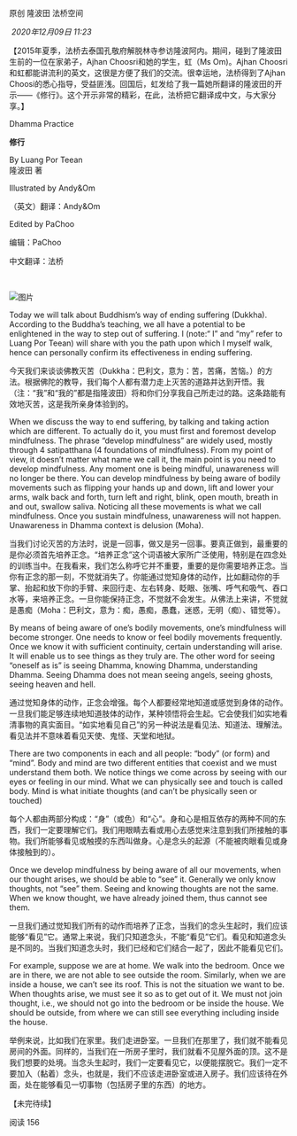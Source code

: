 

原创 隆波田 法桥空间

 _2020年12月09日 11:23_

【2015年夏季，法桥去泰国孔敬府解脱林寺参访隆波阿内。期间，碰到了隆波田生前的一位在家弟子，Ajhan Choosri和她的学生，虹（Ms Om)。Ajhan Choosri和虹都能讲流利的英文，这很是方便了我们的交流。很幸运地，法桥得到了Ajhan Choosi的悉心指导，受益匪浅。回国后，虹发给了我一篇她所翻译的隆波田的开示——《修行》。这个开示非常的精彩，在此，法桥把它翻译成中文，与大家分享。】

  

Dhamma Practice

**修行**

By Luang Por Teean  
隆波田 著  

Illustrated by Andy&Om

（英文）翻译：Andy&Om

Edited by PaChoo

编辑：PaChoo

中文翻译：法桥

 

![图片](https://mmbiz.qpic.cn/mmbiz_jpg/UB5z5pbX6emQnDD0bHPbLh8A6soQYXia00gk75d8I5ZfFl3OE9l5R9F4LiakvSokduwjElK9qWhOF4VZqEbbKF1w/640?wx_fmt=jpeg&wxfrom=13&tp=wxpic)

  

Today we will talk about Buddhism’s way of ending suffering (Dukkha). According to the Buddha’s teaching, we all have a potential to be enlightened in the way to step out of suffering. I (note:“ I” and “my” refer to Luang Por Teean) will share with you the path upon which I myself walk, hence can personally confirm its effectiveness in ending suffering.  

  

今天我们来谈谈佛教灭苦（Dukkha：巴利文，意为：苦，苦痛，苦恼。）的方法。根据佛陀的教导，我们每个人都有潜力走上灭苦的道路并达到开悟。我（注：“我”和“我的”都是指隆波田）将和你们分享我自己所走过的路。这条路能有效地灭苦，这是我所亲身体验到的。

  

When we discuss the way to end suffering, by talking and taking action which are different. To actually do it, you must first and foremost develop mindfulness. The phrase “develop mindfulness” are widely used, mostly through 4 satipatthana (4 foundations of mindfulness). From my point of view, it doesn’t matter what name we call it, the main point is you need to develop mindfulness. Any moment one is being mindful, unawareness will no longer be there. You can develop mindfulness by being aware of bodily movements such as flipping your hands up and down, lift and lower your arms, walk back and forth, turn left and right, blink, open mouth, breath in and out, swallow saliva. Noticing all these movements is what we call mindfulness. Once you sustain mindfulness, unawareness will not happen. Unawareness in Dhamma context is delusion (Moha).  

  

当我们讨论灭苦的方法时，说是一回事，做又是另一回事。要真正做到，最重要的是你必须首先培养正念。“培养正念”这个词语被大家所广泛使用，特别是在四念处的训练当中。在我看来，我们怎么称呼它并不重要，重要的是你需要培养正念。当你有正念的那一刻，不觉就消失了。你能通过觉知身体的动作，比如翻动你的手掌、抬起和放下你的手臂、来回行走、左右转身、眨眼、张嘴、呼气和吸气、吞口水等，来培养正念。一旦你能保持正念，不觉就不会发生。从佛法上来讲，不觉就是愚痴（Moha：巴利文，意为：痴，愚痴，愚蠢，迷惑，无明（痴）、错觉等）。  

  

By means of being aware of one’s bodily movements, one’s mindfulness will become stronger. One needs to know or feel bodily movements frequently. Once we know it with sufficient continuity, certain understanding will arise. It will enable us to see things as they truly are. The other word for seeing “oneself as is” is seeing Dhamma, knowing Dhamma, understanding Dhamma. Seeing Dhamma does not mean seeing angels, seeing ghosts, seeing heaven and hell.  

  

通过觉知身体的动作，正念会增强。每个人都要经常地知道或感觉到身体的动作。一旦我们能足够连续地知道肢体的动作，某种领悟将会生起。它会使我们如实地看清事物的真实面目。“如实地看见自己”的另一种说法是看见法、知道法、理解法。看见法并不意味着看见天使、鬼怪、天堂和地狱。  

  

There are two components in each and all people: “body” (or form) and “mind”. Body and mind are two different entities that coexist and we must understand them both. We notice things we come across by seeing with our eyes or feeling in our mind. What we can physically see and touch is called body. Mind is what initiate thoughts (and can’t be physically seen or touched)  

  

每个人都由两部分构成：“身”（或色）和“心”。身和心是相互依存的两种不同的东西，我们一定要理解它们。我们用眼睛去看或用心去感觉来注意到我们所接触的事物。我们所能够看见或触摸的东西叫做身。心是念头的起源（不能被肉眼看见或身体接触到的）。  

  

Once we develop mindfulness by being aware of all our movements, when our thought arises, we should be able to “see” it. Generally we only know thoughts, not “see” them. Seeing and knowing thoughts are not the same. When we know thought, we have already joined them, thus cannot see them.  

  

一旦我们通过觉知我们所有的动作而培养了正念，当我们的念头生起时，我们应该能够“看见”它。通常上来说，我们只知道念头，不能“看见”它们。看见和知道念头是不同的。当我们知道念头时，我们已经和它们结合一起了，因此不能看见它们。  

  

For example, suppose we are at home. We walk into the bedroom. Once we are in there, we are not able to see outside the room. Similarly, when we are inside a house, we can’t see its roof. This is not the situation we want to be. When thoughts arise, we must see it so as to get out of it. We must not join thought, i.e., we should not go into the bedroom or be inside the house. We should be outside, from where we can still see everything including inside the house.  

  

举例来说，比如我们在家里。我们走进卧室。一旦我们在那里了，我们就不能看见房间的外面。同样的，当我们在一所房子里时，我们就看不见屋外面的顶。这不是我们想要的处境。当念头生起时，我们一定要看见它，以便能摆脱它。我们一定不要加入（黏着）念头，也就是，我们不应该走进卧室或进入房子。我们应该待在外面，处在能够看见一切事物（包括房子里的东西）的地方。  

  

【未完待续】

  
  

  

阅读 156

​